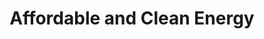 ---
type: topic
title: Affordable and Clean Energy
description: Access to renewable, safe and available energy sources for all
imageSource: https://www.un.org/sustainabledevelopment/wp-content/uploads/2018/05/E_SDG-goals_icons-individual-rgb-07.png
weight: 7
---